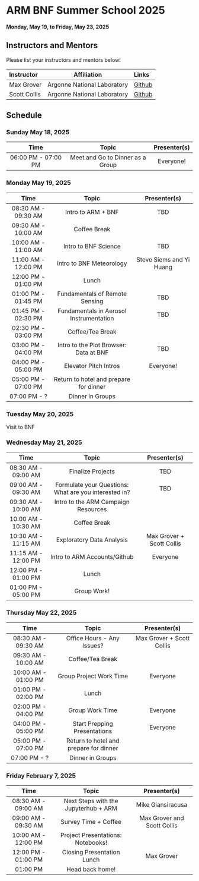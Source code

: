 # ARM BNF Summer School 2025

**Monday, May 19, to Friday, May 23, 2025**


## Instructors and Mentors

Please list your instructors and mentors below!

| Instructor | Affiliation | Links |
| :------- | ------- |:------- |
| Max Grover | Argonne National Laboratory | [Github](https://github.com/mgrover1) |
| Scott Collis | Argonne National Laboratory | [Github](https://github.com/scollis) |

## Schedule

### Sunday May 18, 2025

| Time                | Topic                  | Presenter(s)                       |
| :---:               |    :----:              |    :---:                           |
| 06:00 PM - 07:00 PM | Meet and Go to Dinner as a Group   | Everyone!                          |

### Monday May 19, 2025

| Time                 | Topic                                  | Presenter(s)                       |
| :---:                |    :----:                              |    :---:                           |
| 08:30 AM - 09:30 AM  | Intro to ARM + BNF                | TBD     |
| 09:30 AM - 10:00 AM  | Coffee Break                           |                                    |
| 10:00 AM - 11:00 AM  | Intro to BNF Science            | TBD |
| 11:00 AM - 12:00 PM  | Intro to BNF Meteorology     |  Steve Siems and Yi Huang         |
| 12:00 PM - 01:00 PM  | Lunch                                  |                                    |
| 01:00 PM - 01:45 PM  | Fundamentals of Remote Sensing  |    TBD                     |
| 01:45 PM - 02:30 PM  | Fundamentals in Aerosol Instrumentation   |    TBD                     |
| 02:30 PM - 03:00 PM  | Coffee/Tea Break                       |                                    |
| 03:00 PM - 04:00 PM  | Intro to the Plot Browser: Data at BNF  | TBD   |
| 04:00 PM - 05:00 PM  | Elevator Pitch Intros                    | Everyone!          |
| 05:00 PM - 07:00 PM  | Return to hotel and prepare for dinner              |           |
| 07:00 PM - ?  | Dinner in Groups             |           |

### Tuesday May 20, 2025

Visit to BNF

### Wednesday May 21, 2025

| Time                 | Topic                                  | Presenter(s)                       |
| :---:                |    :----:                              |    :---:                           |
| 08:30 AM - 09:00 AM  | Finalize Projects                        | TBD                     |
| 09:00 AM - 09:30 AM  | Formulate your Questions: What are you interested in?        | TBD                    |
| 09:30 AM - 10:00 AM  | Intro to the ARM Campaign Resources    |                                    |
| 10:00 AM - 10:30 AM  | Coffee Break                           |                                    |
| 10:30 AM - 11:15 AM  | Exploratory Data Analysis     | Max Grover + Scott Collis        |
| 11:15 AM - 12:00 PM  | Intro to ARM Accounts/Github  | Everyone                      |
| 12:00 PM - 01:00 PM  | Lunch          |                         |
| 01:00 PM - 05:00 PM  | Group Work!    |                                    |                                  |

### Thursday May 22, 2025

| Time                 | Topic                                  | Presenter(s)                       |
| :---:                |    :----:                              |    :---:                           |
| 08:30 AM - 09:30 AM  | Office Hours - Any Issues?        | Max Grover + Scott Collis                         |
| 09:30 AM - 10:00 AM  | Coffee/Tea Break                  |                                    |
| 10:00 AM - 01:00 PM  | Group Project Work Time     | Everyone        |
| 01:00 PM - 02:00 PM  | Lunch          |                          |
| 02:00 PM - 04:00 PM  | Group Work Time |  Everyone                |                        |
| 04:00 PM - 05:00 PM  | Start Prepping Presentations |  Everyone                |                        |
| 05:00 PM - 07:00 PM  | Return to hotel and prepare for dinner              |           |
| 07:00 PM - ?  | Dinner in Groups              |           |

### Friday February 7, 2025

| Time                 | Topic                                  | Presenter(s)                       |
| :---:                |    :----:                              |    :---:                           |
| 08:30 AM - 09:00 AM  | Next Steps with the Jupyterhub + ARM   | Mike Giansiracusa                  |
| 09:00 AM - 09:30 AM  | Survey Time + Coffee                   | Max Grover and Scott Collis        |
| 10:00 AM - 12:00 PM  | Project Presentations: Notebooks!      |                                    |
| 12:00 PM - 01:00 PM  | Closing Presentation Lunch    | Max Grover                         |
| 01:00 PM             | Head back home!      |                                    |

